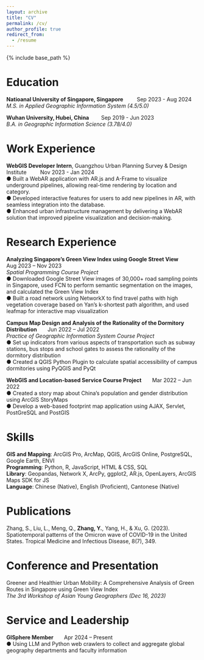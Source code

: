 ```yaml
---
layout: archive
title: "CV"
permalink: /cv/
author_profile: true
redirect_from:
  - /resume
---
```


{% include base_path %}

Education
======
__Natioanal University of Singapore, Singapore__ &emsp;&emsp; Sep 2023 - Aug 2024<br>
*M.S. in Applied Geographic Information System (4.5/5.0)*

__Wuhan University, Hubei, China__ &emsp;&emsp;Sep 2019 - Jun 2023<br>
*B.A. in Geographic Information Science (3.78/4.0)*

Work Experience
======
__WebGIS Developer Intern__, Guangzhou Urban Planning Survey & Design Institute &emsp;&emsp; Nov 2023 - Jan 2024<br> 
● Built a WebAR application with AR.js and A-Frame to visualize underground pipelines, allowing real-time rendering by location and category. <br>
● Developed interactive features for users to add new pipelines in AR, with seamless integration into the database.<br>
● Enhanced urban infrastructure management by delivering a WebAR solution that improved pipeline visualization and decision-making.

Research Experience
======
__Analyzing Singapore’s Green View Index using Google Street View__&emsp;&emsp;Aug 2023 – Nov 2023<br>
*Spatial Programming Course Project* <br>
● Downloaded Google Street View images of 30,000+ road sampling points in Singapore, used FCN to perform semantic segmentation on the images, and calculated the Green View Index<br>
● Built a road network using NetworkX to find travel paths with high vegetation coverage based on Yan’s k-shortest path algorithm, and used leafmap for interactive map visualization<br>

__Campus Map Design and Analysis of the Rationality of the Dormitory Distribution__&emsp;&emsp;Jun 2022 – Jul 2022<br>
*Practice of Geographic Information System Course Project*<br>
● Set up indicators from various aspects of transportation such as subway stations, bus stops and school gates to assess the rationality of the dormitory distribution<br>
● Created a QGIS Python Plugin to calculate spatial accessibility of campus dormitories using PyQGIS and PyQt

__WebGIS and Location-based Service Course Project__&emsp;&emsp;Mar 2022 – Jun 2022<br>
● Created a story map about China’s population and gender distribution using ArcGIS StoryMaps<br>
● Develop a web-based footprint map application using AJAX, Servlet, PostGreSQL and PostGIS

Skills
======
__GIS and Mapping__: ArcGIS Pro, ArcMap, QGIS, ArcGIS Online, PostgreSQL, Google Earth, ENVI<br>
__Programming__: Python, R, JavaScript, HTML & CSS, SQL <br>
__Library__: Geopandas, Network X, ArcPy, ggplot2, AR.js, OpenLayers, ArcGIS Maps SDK for JS<br>
__Language__: Chinese (Native), English (Proficient), Cantonese (Native)


Publications
======
Zhang, S., Liu, L., Meng, Q., __Zhang, Y.__, Yang, H., & Xu, G. (2023). Spatiotemporal patterns of the Omicron wave of COVID-19 in the United States. Tropical Medicine and Infectious Disease, 8(7), 349.

<!--
  <ul>{% for post in site.publications reversed %}
    {% include archive-single-cv.html %}
  {% endfor %}</ul>
-->  

Conference and Presentation
======
Greener and Healthier Urban Mobility: A Comprehensive Analysis of Green Routes in Singapore using Green View Index<br>
*The 3rd Workshop of Asian Young Geographers (Dec 16, 2023)*

<!--
  <ul>{% for post in site.talks reversed %}
    {% include archive-single-talk-cv.html  %}
  {% endfor %}</ul>
-->

<!--
Teaching
======
  <ul>{% for post in site.teaching reversed %}
    {% include archive-single-cv.html %}
  {% endfor %}</ul>
-->  

Service and Leadership
======
__GISphere Member__&emsp;&emsp;Apr 2024 – Present<br>
● Using LLM and Python web crawlers to collect and aggregate global geography departments and faculty information

